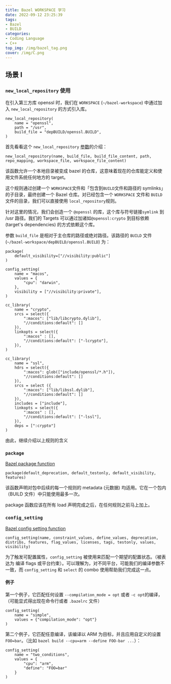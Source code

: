 ```yaml
---
title: Bazel WORKSPACE 学习
date: 2022-09-12 23:25:39
tags: 
- Bazel
- BUILD
categories:
- Coding Language
- C++
top_img: /img/bazel_tag.png
cover: /img/C.png
---
```


## 场景 I

### `new_local_repository` 使用

在引入第三方库 openssl 时，我们在 `WORKSPACE` (`~/bazel-workspace`) 中通过加入 `new_local_repository` 的方式引入库。

```shell
new_local_repository(
    name = "openssl",
    path = "/usr",
    build_file = "depBUILD/openssl.BUILD",
)
```

首先看看这个 `new_local_repository` [参数](https://docs.bazel.build/versions/main/be/workspace.html#new_local_repository:~:text=use%20piano.jar.-,Arguments,-Attributes)的介绍：

```shell
new_local_repository(name, build_file, build_file_content, path, repo_mapping, workspace_file, workspace_file_content)
```

该函数允许一个本地目录被变成 bazel 的仓库，这意味着现在的仓库能定义和使用文件系统任何地方的 target。

这个规则通过创建一个 `WORKSPACE`文件和「包含到`BUILD`文件和路径的 symlinks」的子目录，最终创建一个 Bazel 仓库。对已经包含一个 `WORKSPACE`  文件和 `BUILD` 文件的目录，我们可以直接使用 `local_repository`规则。

针对这里的情况，我们会创造一个 `@openssl` 的库，这个库与符号链接`symlink` 到 /usr 路径。我们的 Targets 可以通过加诸如`@openssl:crypto` 到目标依赖 (target's dependencies) 的方式依赖这个库。

参数 `build_file` 是相对于主仓库的路径或绝对路径。该路径的 `BUILD` 文件 (`~/bazel-workspace/depBUILD/openssl.BUILD`) 为：

```shell
package(
    default_visibility=["//visibility:public"]
)

config_setting(
    name = "macos",
    values = {
        "cpu": "darwin",
    },
    visibility = ["//visibility:private"],
)

cc_library(
    name = "crypto",
    srcs = select({
        ":macos": ["lib/libcrypto.dylib"],
        "//conditions:default": []
    }),
    linkopts = select({
        ":macos" : [],
        "//conditions:default": ["-lcrypto"],
    }),
)

cc_library(
    name = "ssl",
    hdrs = select({
        ":macos": glob(["include/openssl/*.h"]),
        "//conditions:default": []
    }),
    srcs = select ({
        ":macos": ["lib/libssl.dylib"],
        "//conditions:default": []
    }),
    includes = ["include"],
    linkopts = select({
        ":macos" : [],
        "//conditions:default": ["-lssl"],
    }),
    deps = [":crypto"]
)
```

由此，继续介绍以上规则的含义

### `package`

[Bazel package function](https://bazel.build/reference/be/functions)

```shell
package(default_deprecation, default_testonly, default_visibility, features)
```

该函数声明对包中后续的每一个规则的 metadata (元数据) 均适用。它在一个包内（BUILD 文件）中只能使用最多一次。

package 函数应该在所有 load 声明完成之后，在任何规则之前马上加上。

### `config_setting`

[Bazel config setting function](https://bazel.build/reference/be/general#config_setting)

```shell
config_setting(name, constraint_values, define_values, deprecation, distribs, features, flag_values, licenses, tags, testonly, values, visibility)
```

为了触发可配置属性，`config_setting` 被使用来匹配一个期望的配置状态。（被表达为 编译 flags 或平台约束）。可以理解为，对不同平台，可能我们的编译参数不一致，而 `config_setting` 和 `select` 的 combo 使用帮助我们完成这一点。

#### 例子

第一个例子，它匹配任何设置 `--compilation_mode = opt` 或者 `-c opt`的编译，（可能显式得出现在命令行或者 `.bazelrc` 文件）

```shell
config_setting(
    name = "simple",
    values = {"compilation_mode": "opt"}
)
```

第二个例子，它匹配任意编译，该编译以 ARM 为目标，并且应用自定义的设置`FOO=bar`。（比如 `bazel build --cpu=arm --define FOO-bar ...`）：

```shell
config_setting(
    name = "two_conditions",
    values = {
        "cpu": "arm",
        "define": "FOO=bar"
    }
)
```
